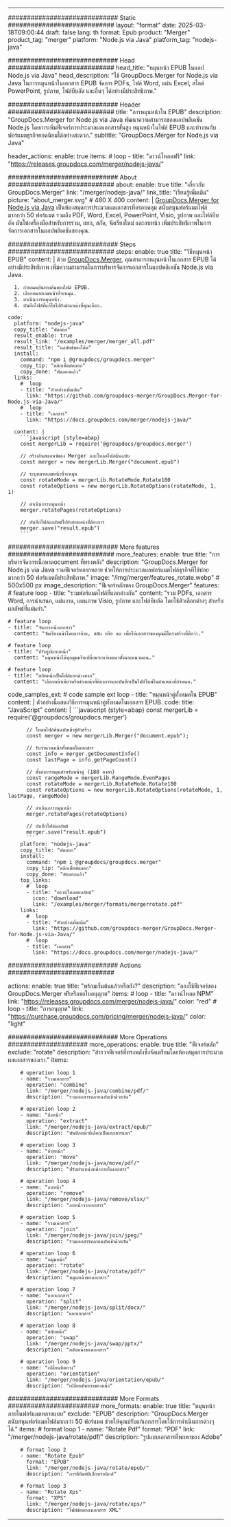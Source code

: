 
---
############################# Static ############################
layout: "format"
date:  2025-03-18T09:00:44
draft: false
lang: th
format: Epub
product: "Merger"
product_tag: "merger"
platform: "Node.js via Java"
platform_tag: "nodejs-java"

############################# Head ############################
head_title: "หมุนหน้า EPUB ในแอป Node.js via Java"
head_description: "ใช้ GroupDocs.Merger for Node.js via Java ในการหมุนหน้าในเอกสาร EPUB จัดการ PDFs, ไฟล์ Word, แผ่น Excel, สไลด์ PowerPoint, รูปภาพ, ไฟล์บีบอัด และอื่นๆ ได้อย่างมีประสิทธิภาพ."

############################# Header ############################
title: "การหมุนหน้าใน EPUB" 
description: "GroupDocs.Merger for Node.js via Java พัฒนาความสามารถของแอปพลิเคชัน Node.js โดยการเพิ่มฟีเจอร์การประมวลผลเอกสารขั้นสูง หมุนหน้าในไฟล์ EPUB และทำงานกับฟอร์แมตธุรกิจยอดนิยมได้อย่างสะดวก."
subtitle: "GroupDocs.Merger for Node.js via Java" 

header_actions:
  enable: true
  items:
    #  loop
    - title: "ดาวน์โหลดฟรี"
      link: "https://releases.groupdocs.com/merger/nodejs-java/"
      
############################# About ############################
about:
    enable: true
    title: "เกี่ยวกับ GroupDocs.Merger"
    link: "/merger/nodejs-java/"
    link_title: "เรียนรู้เพิ่มเติม"
    picture: "about_merger.svg" # 480 X 400
    content: |
       [GroupDocs.Merger for Node.js via Java](/merger/nodejs-java/) เป็นห้องสมุดการประมวลผลเอกสารที่ครอบคลุม สนับสนุนฟอร์แมตไฟล์มากกว่า 50 ฟอร์แมต รวมถึง PDF, Word, Excel, PowerPoint, Visio, รูปภาพ และไฟล์บีบอัด มันให้เครื่องมือสำหรับการรวม, แยก, สกัด, จัดเรียงใหม่ และลบหน้า เพิ่มประสิทธิภาพในการจัดการเอกสารในแอปพลิเคชันของคุณ.

############################# Steps ############################
steps:
    enable: true
    title: "วิธีหมุนหน้า EPUB"
    content: |
      ด้วย [GroupDocs.Merger](/merger/nodejs-java/), คุณสามารถหมุนหน้าในเอกสาร EPUB ได้อย่างมีประสิทธิภาพ เพิ่มความสามารถในการบริหารจัดการเอกสารในแอปพลิเคชัน Node.js via Java.
      
      1. กำหนดเส้นทางต้นของไฟล์ EPUB.
      2. เลือกหมายเลขหน้าที่จะหมุน.
      3. ดำเนินการหมุนหน้า.
      4. บันทึกไฟล์ที่แก้ไขไปยังตำแหน่งที่คุณเลือก.
   
    code:
      platform: "nodejs-java"
      copy_title: "คัดลอก"
      result_enable: true
      result_link: "/examples/merger/merger_all.pdf"
      result_title: "ผลลัพธ์ของโค้ด"
      install:
        command: "npm i @groupdocs/groupdocs.merger"
        copy_tip: "คลิกเพื่อคัดลอก"
        copy_done: "คัดลอกแล้ว"
      links:
        #  loop
        - title: "ตัวอย่างเพิ่มเติม"
          link: "https://github.com/groupdocs-merger/GroupDocs.Merger-for-Node.js-via-Java/"
        #  loop
        - title: "เอกสาร"
          link: "https://docs.groupdocs.com/merger/nodejs-java/"
          
      content: |
        ```javascript {style=abap}
        const mergerLib = require('@groupdocs/groupdocs.merger')

        // สร้างอินสแตนซ์ของ Merger และโหลดไฟล์ต้นฉบับ
        const merger = new mergerLib.Merger("document.epub")

        // ระบุหมายเลขหน้าที่จะหมุน
        const rotateMode = mergerLib.RotateMode.Rotate180
        const rotateOptions = new mergerLib.RotateOptions(rotateMode, 1, 1)

        // ดำเนินการหมุนหน้า
        merger.rotatePages(rotateOptions)

        // บันทึกไฟล์ผลลัพธ์ไปยังตำแหน่งที่ต้องการ
        merger.save("result.epub")
        ```            

############################# More features ############################
more_features:
  enable: true
  title: "การบริหารจัดการเนื้อหาดocument ที่ทรงพลัง"
  description: "GroupDocs.Merger for Node.js via Java รวมฟีเจอร์หลากหลาย ช่วยให้การประมวลผลฟอร์แมตไฟล์ธุรกิจที่ใช้บ่อยมากกว่า 50 ฟอร์แมตมีประสิทธิภาพ."
  image: "/img/merger/features_rotate.webp" # 500x500 px
  image_description: "ฟีเจอร์หลักของ GroupDocs.Merger"
  features:
    # feature loop
    - title: "รวมฟอร์แมตไฟล์ที่แตกต่างกัน"
      content: "รวม PDFs, เอกสาร Word, การนำเสนอ, แผ่นงาน, แผนภาพ Visio, รูปภาพ และไฟล์บีบอัด โดยใช้ตัวเลือกต่างๆ สำหรับผลลัพธ์ที่แม่นยำ."

    # feature loop
    - title: "จัดการหน้าเอกสาร"
      content: "จัดเรียงหน้าโดยการย้าย, สลับ หรือ ลบ เพื่อให้เอกสารของคุณมีโครงสร้างที่ดีกว่า."

    # feature loop
    - title: "ปรับรูปแบบหน้า"
      content: "หมุนหน้าได้ทุกมุมหรือเปลี่ยนระหว่างแนวตั้งและแนวนอน."

    # feature loop
    - title: "สกัดหน้าเป็นไฟล์แยกต่างหาก"
      content: "เลือกหน้าเดียวหรือช่วงหน้าที่ต้องการและบันทึกเป็นไฟล์ใหม่ในตำแหน่งที่กำหนด."
      
  code_samples_ext:
    # code sample ext loop
    - title: "หมุนหน้าคู่ทั้งหมดใน EPUB"
      content: |
        ตัวอย่างนี้แสดงวิธีการหมุนหน้าคู่ทั้งหมดในเอกสาร EPUB.
      code:
        title: "JavaScript"
        content: |
          ```javascript {style=abap}
          const mergerLib = require('@groupdocs/groupdocs.merger')
          
          // โหลดไฟล์ต้นฉบับเข้าสู่ตัวสร้าง
          const merger = new mergerLib.Merger("document.epub");

          // รับจำนวนหน้าทั้งหมดในเอกสาร
          const info = merger.getDocumentInfo()
          const lastPage = info.getPageCount()

          // ตั้งค่าการหมุนสำหรับหน้าคู่ (180 องศา)
          const rangeMode = mergerLib.RangeMode.EvenPages
          const rotateMode = mergerLib.RotateMode.Rotate180
          const rotateOptions = new mergerLib.RotateOptions(rotateMode, 1, lastPage, rangeMode)
          
          // ดำเนินการหมุนหน้า
          merger.rotatePages(rotateOptions)

          // บันทึกไฟล์ผลลัพธ์
          merger.save("result.epub")
          ```
        platform: "nodejs-java"
        copy_title: "คัดลอก"
        install:
          command: "npm i @groupdocs/groupdocs.merger"
          copy_tip: "คลิกเพื่อคัดลอก"
          copy_done: "คัดลอกแล้ว"
        top_links:
          #  loop
          - title: "ดาวน์โหลดผลลัพธ์"
            icon: "download"
            link: "/examples/merger/formats/mergerrotate.pdf"
        links:
          #  loop
          - title: "ตัวอย่างเพิ่มเติม"
            link: "https://github.com/groupdocs-merger/GroupDocs.Merger-for-Node.js-via-Java/"
          #  loop
          - title: "เอกสาร"
            link: "https://docs.groupdocs.com/merger/nodejs-java/"
            

            


############################# Actions ############################

actions:
  enable: true
  title: "พร้อมเริ่มต้นแล้วหรือยัง?"
  description: "ลองใช้ฟีเจอร์ของ GroupDocs.Merger ฟรีหรือขอใบอนุญาต"
  items:
    #  loop
    - title: "ดาวน์โหลด NPM"
      link: "https://releases.groupdocs.com/merger/nodejs-java/"
      color: "red"
        #  loop
    - title: "การอนุญาต"
      link: "https://purchase.groupdocs.com/pricing/merger/nodejs-java/"
      color: "light"


############################# More Operations #####################
more_operations:
    enable: true
    title: "ฟีเจอร์หลัก"
    exclude: "rotate"
    description: "สำรวจฟีเจอร์ที่ทรงพลังซึ่งจัดเตรียมโดยห้องสมุดการประมวลผลเอกสารของเรา."
    items: 
          
        # operation loop 1
        - name: "รวมเอกสาร"
          operation: "combine"
          link: "/merger/nodejs-java/combine/pdf/"
          description: "รวมเอกสารหลายฉบับเข้าด้วยกัน"

        # operation loop 2
        - name: "ดึงหน้า"
          operation: "extract"
          link: "/merger/nodejs-java/extract/epub/"
          description: "บันทึกหน้าที่เลือกเป็นเอกสารแยก"

        # operation loop 3
        - name: "ย้ายหน้า"
          operation: "move"
          link: "/merger/nodejs-java/move/pdf/"
          description: "ปรับตำแหน่งหน้าภายในเอกสาร"

        # operation loop 4
        - name: "ลบหน้า"
          operation: "remove"
          link: "/merger/nodejs-java/remove/xlsx/"
          description: "ลบหน้าจากเอกสาร"

        # operation loop 5
        - name: "รวมเอกสาร"
          operation: "join"
          link: "/merger/nodejs-java/join/jpeg/"
          description: "รวมเอกสารหลายฉบับเข้าด้วยกัน"

        # operation loop 6
        - name: "หมุนหน้า"
          operation: "rotate"
          link: "/merger/nodejs-java/rotate/pdf/"
          description: "หมุนหน้าของเอกสาร"

        # operation loop 7
        - name: "แยกเอกสาร"
          operation: "split"
          link: "/merger/nodejs-java/split/docx/"
          description: "แยกเอกสาร"

        # operation loop 8
        - name: "สลับหน้า"
          operation: "swap"
          link: "/merger/nodejs-java/swap/pptx/"
          description: "สลับหน้าของเอกสาร"

        # operation loop 9
        - name: "เปลี่ยนทิศทาง"
          operation: "orientation"
          link: "/merger/nodejs-java/orientation/epub/"
          description: "เปลี่ยนทิศทางของหน้า"
          
        
          
############################# More Formats ########################
more_formats:
    enable: true
    title: "หมุนหน้าภายในฟอร์แมตหลายแบบ"
    exclude: "EPUB"
    description: "GroupDocs.Merger สนับสนุนฟอร์แมตไฟล์มากกว่า 50 ฟอร์แมต ช่วยให้คุณปรับแก้เอกสารโดยใช้การดำเนินการต่างๆ ได้."
    items: 
        # format loop 1
        - name: "Rotate Pdf"
          format: "PDF"
          link: "/merger/nodejs-java/rotate/pdf/"
          description: "รูปแบบเอกสารที่พกพาของ Adobe"

        # format loop 2
        - name: "Rotate Epub"
          format: "EPUB"
          link: "/merger/nodejs-java/rotate/epub/"
          description: "การตีพิมพ์อิเล็กทรอนิกส์"

        # format loop 3
        - name: "Rotate Xps"
          format: "XPS"
          link: "/merger/nodejs-java/rotate/xps/"
          description: "ไฟล์ข้อตกลงเอกสาร XML"


---